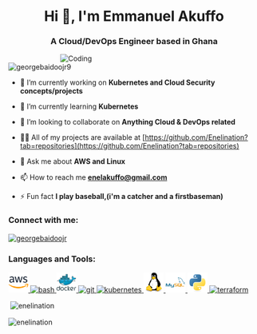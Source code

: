 <h1 align="center">Hi 👋, I'm Emmanuel Akuffo</h1>
<h3 align="center">A Cloud/DevOps Engineer based in Ghana</h3>
<img align="right"alt="Coding" width="400" src="https://www.codemotion.com/magazine/wp-content/uploads/2020/09/devops-1024x527.png">

<p align="left"> <img src="https://komarev.com/ghpvc/?username=enelination&label=Profile%20views&color=0e75b6&style=flat" alt="georgebaidoojr9" /> </p>

<!-- <p align="left"> <a href="https://twitter.com/@georgebaidoojr" target="blank"><img src="https://img.shields.io/twitter/follow/@georgebaidoojr?logo=twitter&style=for-the-badge" alt="@georgebaidoojr" /></a> </p> -->

- 🔭 I’m currently working on **Kubernetes and Cloud Security concepts/projects**

- 🌱 I’m currently learning **Kubernetes**

- 👯 I’m looking to collaborate on **Anything Cloud & DevOps related**

- 👨‍💻 All of my projects are available at [https://github.com/Enelination?tab=repositories](https://github.com/Enelination?tab=repositories)

<!-- - 📝 I regularly write articles on [Cloud/DevOps concepts](Cloud/DevOps concepts) -->

- 💬 Ask me about **AWS and Linux**

- 📫 How to reach me **enelakuffo@gmail.com**

- ⚡ Fun fact **I play baseball,(i'm a catcher and a firstbaseman)**

<h3 align="left">Connect with me:</h3>
<p align="left">
<a href="https://linkedin.com/in/georgebaidoojr" target="blank"><img align="center" src="https://raw.githubusercontent.com/rahuldkjain/github-profile-readme-generator/master/src/images/icons/Social/linked-in-alt.svg" alt="georgebaidoojr" height="30" width="40" /></a>

<h3 align="left">Languages and Tools:</h3>
<p align="left"> <a href="https://aws.amazon.com" target="_blank" rel="noreferrer"> <img src="https://raw.githubusercontent.com/devicons/devicon/master/icons/amazonwebservices/amazonwebservices-original-wordmark.svg" alt="aws" width="40" height="40"/> </a> <a href="https://www.gnu.org/software/bash/" target="_blank" rel="noreferrer"> <img src="https://www.vectorlogo.zone/logos/gnu_bash/gnu_bash-icon.svg" alt="bash" width="40" height="40"/> </a> <a href="https://www.docker.com/" target="_blank" rel="noreferrer"> <img src="https://raw.githubusercontent.com/devicons/devicon/master/icons/docker/docker-original-wordmark.svg" alt="docker" width="40" height="40"/> </a> <a href="https://git-scm.com/" target="_blank" rel="noreferrer"> <img src="https://www.vectorlogo.zone/logos/git-scm/git-scm-icon.svg" alt="git" width="40" height="40"/> </a> <a href="https://kubernetes.io" target="_blank" rel="noreferrer"> <img src="https://www.vectorlogo.zone/logos/kubernetes/kubernetes-icon.svg" alt="kubernetes" width="40" height="40"/> </a> <a href="https://www.linux.org/" target="_blank" rel="noreferrer"> <img src="https://raw.githubusercontent.com/devicons/devicon/master/icons/linux/linux-original.svg" alt="linux" width="40" height="40"/> </a> <a href="https://www.mysql.com/" target="_blank" rel="noreferrer"> <img src="https://raw.githubusercontent.com/devicons/devicon/master/icons/mysql/mysql-original-wordmark.svg" alt="mysql" width="40" height="40"/> </a> <a href="https://www.python.org" target="_blank" rel="noreferrer"> <img src="https://raw.githubusercontent.com/devicons/devicon/master/icons/python/python-original.svg" alt="python" width="40" height="40"/> </a>
<a href="https://www.terraform.io" target="_blank" rel="noreferrer"> <img src="https://www.vectorlogo.zone/logos/terraformio/terraformio-icon.svg" alt="terraform" width="40" height="40"/> </a> </p>

<p>&nbsp;<img align="center" src="https://github-readme-stats.vercel.app/api?username=enelination&show_icons=true&locale=en" alt="enelination" /></p>

<p><img align="center" src="https://github-readme-streak-stats.herokuapp.com/?user=enelination&" alt="enelination" /></p>
